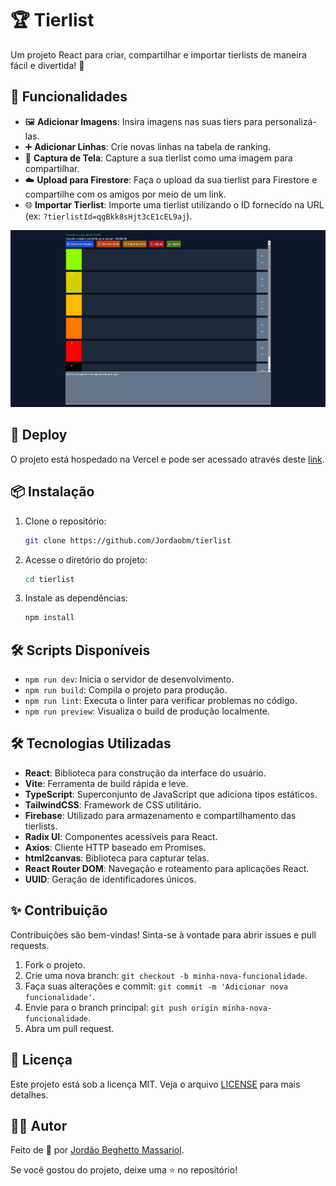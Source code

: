 # 🏆 Tierlist

Um projeto React para criar, compartilhar e importar tierlists de maneira fácil e divertida! 🎉

## 🚀 Funcionalidades

- 🖼️ **Adicionar Imagens**: Insira imagens nas suas tiers para personalizá-las.
- ➕ **Adicionar Linhas**: Crie novas linhas na tabela de ranking.
- 📸 **Captura de Tela**: Capture a sua tierlist como uma imagem para compartilhar.
- ☁️ **Upload para Firestore**: Faça o upload da sua tierlist para Firestore e compartilhe com os amigos por meio de um link.
- 🌐 **Importar Tierlist**: Importe uma tierlist utilizando o ID fornecido na URL (ex: `?tierlistId=qgBkk8sHjt3cE1cEL9aj`).

<div align="center">
  <img alt="tela" title="Tela" src="https://github.com/Jordaobm/tierlist/blob/master/docs/1.png" width="1024px" />
</div>

## 🔗 Deploy

O projeto está hospedado na Vercel e pode ser acessado através deste [link](https://tierlist-six.vercel.app).

## 📦 Instalação

1. Clone o repositório:

   ```bash
   git clone https://github.com/Jordaobm/tierlist
   ```

2. Acesse o diretório do projeto:

   ```bash
   cd tierlist
   ```

3. Instale as dependências:

   ```bash
   npm install
   ```

## 🛠️ Scripts Disponíveis

- `npm run dev`: Inicia o servidor de desenvolvimento.
- `npm run build`: Compila o projeto para produção.
- `npm run lint`: Executa o linter para verificar problemas no código.
- `npm run preview`: Visualiza o build de produção localmente.

## 🛠️ Tecnologias Utilizadas

- **React**: Biblioteca para construção da interface do usuário.
- **Vite**: Ferramenta de build rápida e leve.
- **TypeScript**: Superconjunto de JavaScript que adiciona tipos estáticos.
- **TailwindCSS**: Framework de CSS utilitário.
- **Firebase**: Utilizado para armazenamento e compartilhamento das tierlists.
- **Radix UI**: Componentes acessíveis para React.
- **Axios**: Cliente HTTP baseado em Promises.
- **html2canvas**: Biblioteca para capturar telas.
- **React Router DOM**: Navegação e roteamento para aplicações React.
- **UUID**: Geração de identificadores únicos.

## ✨ Contribuição

Contribuições são bem-vindas! Sinta-se à vontade para abrir issues e pull requests.

1. Fork o projeto.
2. Crie uma nova branch: `git checkout -b minha-nova-funcionalidade`.
3. Faça suas alterações e commit: `git commit -m 'Adicionar nova funcionalidade'`.
4. Envie para o branch principal: `git push origin minha-nova-funcionalidade`.
5. Abra um pull request.

## 📄 Licença

Este projeto está sob a licença MIT. Veja o arquivo [LICENSE](LICENSE) para mais detalhes.

## 👨‍💻 Autor

Feito de 💖 por [Jordão Beghetto Massariol](https://github.com/Jordaobm/tierlist).

Se você gostou do projeto, deixe uma ⭐️ no repositório!

